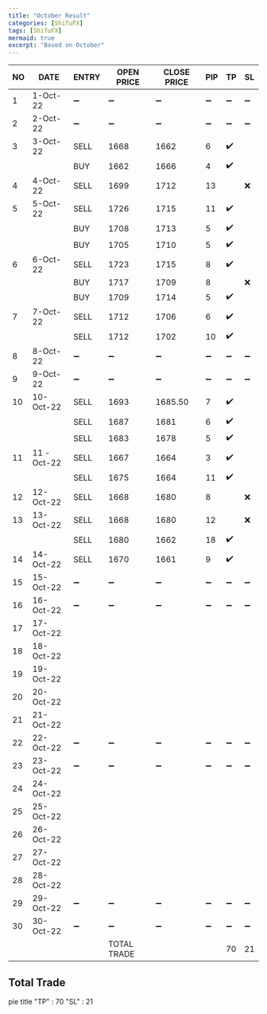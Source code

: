 ```yaml
---
title: "October Result"
categories: [ShifuFX]
tags: [ShifuFX]
mermaid: true
excerpt: "Based on October"
---
```


|  NO | DATE  | ENTRY   | OPEN PRICE  | CLOSE PRICE | PIP  | TP| SL|
|---|---|---|---|---|---|---|---|
| 1  |1-Oct-22   | :heavy_minus_sign:  | :heavy_minus_sign:  | :heavy_minus_sign:  | :heavy_minus_sign: | :heavy_minus_sign: | :heavy_minus_sign:| 
| 2  | 2-Oct-22  | :heavy_minus_sign:  |  :heavy_minus_sign: |  :heavy_minus_sign: | :heavy_minus_sign: | :heavy_minus_sign: | :heavy_minus_sign:| 
| 3  |3-Oct-22   |  SELL | 1668   |1662   |6  | :heavy_check_mark: | | 
|  |   |   BUY|1662   |1666   |4  | :heavy_check_mark: | |
| 4  | 4-Oct-22  |  SELL |  1699  |  1712 | 13 |  | :x:| 
| 5  | 5-Oct-22  | SELL  | 1726   | 1715   | 11   |:heavy_check_mark:   |   |
|   |  |  BUY | 1708   | 1713   | 5   | :heavy_check_mark:  |   |
|   |  |  BUY | 1705  | 1710   | 5   | :heavy_check_mark:   |   |
| 6  | 6-Oct-22  | SELL  |  1723 | 1715   | 8    | :heavy_check_mark:  |   |
|   |   |  BUY | 1717  | 1709   | 8    |   | :x:  |
|   |   |  BUY |  1709 | 1714   | 5    | :heavy_check_mark:  |   |
| 7  | 7-Oct-22  | SELL   |  1712  | 1706    | 6    |  :heavy_check_mark: |   |
|   |   |  SELL  |  1712  | 1702    | 10    |  :heavy_check_mark: |   |
| 8 | 8-Oct-22  | :heavy_minus_sign:  |  :heavy_minus_sign: | :heavy_minus_sign:  | :heavy_minus_sign:   |:heavy_minus_sign:   | :heavy_minus_sign:  |
| 9 | 9-Oct-22  | :heavy_minus_sign:  | :heavy_minus_sign:  | :heavy_minus_sign:  | :heavy_minus_sign:  | :heavy_minus_sign:  | :heavy_minus_sign:  |
| 10  |10-Oct-22   |  SELL | 1693   |1685.50   | 7  |:heavy_check_mark:  | | 
|   |   |  SELL | 1687   | 1681   | 6  | :heavy_check_mark: | | 
|   |   |  SELL | 1683   | 1678   | 5 | :heavy_check_mark: | | 
| 11  | 11 -Oct-22  | SELL  | 1667   | 1664   | 3  |  :heavy_check_mark:| | 
| |  | SELL  | 1675 | 1664   | 11 |  :heavy_check_mark:| | 
| 12  | 12-Oct-22  | SELL  | 1668    | 1680   | 8   |   |:x:   |
| 13  | 13-Oct-22  |  SELL  | 1668    | 1680   | 12    |   |:x:   |
|  | |  SELL  | 1680    | 1662   | 18    |  :heavy_check_mark: |   |
| 14  |14-Oct-22  | SELL | 1670  | 1661    |9   |:heavy_check_mark:   |   |
| 15  | 15-Oct-22  |:heavy_minus_sign:   |  :heavy_minus_sign: |:heavy_minus_sign:   | :heavy_minus_sign:  |  :heavy_minus_sign: | :heavy_minus_sign:  |
| 16  | 16-Oct-22  | :heavy_minus_sign:  | :heavy_minus_sign:  |   :heavy_minus_sign:| :heavy_minus_sign: |:heavy_minus_sign:  |:heavy_minus_sign: | 
| 17  | 17-Oct-22  |   |   |   |  |  | | 
| 18 | 18-Oct-22  |   |   |   |  |  | | 
| 19  | 19-Oct-22  |    |    |   |    |   |   |
| 20  | 20-Oct-22  |   |   |   |   |   |   |
| 21  | 21-Oct-22  |   |   |   |   |   |   |
| 22 | 22-Oct-22  |:heavy_minus_sign:   |  :heavy_minus_sign: | :heavy_minus_sign:  | :heavy_minus_sign:  | :heavy_minus_sign:  | :heavy_minus_sign:  |
| 23  | 23-Oct-22  |  :heavy_minus_sign: | :heavy_minus_sign:|:heavy_minus_sign:   |  :heavy_minus_sign:  |  :heavy_minus_sign: | :heavy_minus_sign:  |
| 24  | 24-Oct-22  |   |   |   |  |  | | 
| 25 | 25-Oct-22  |   |   |   |  |  | | 
| 26  |  26-Oct-22 |   |   |   |   |   |   |
| 27 | 27-Oct-22  |   |   |   |   |   |   |
| 28  | 28-Oct-22  |   |   |   |   |   |   |
| 29  | 29-Oct-22  | :heavy_minus_sign:  | :heavy_minus_sign:  | :heavy_minus_sign:  | :heavy_minus_sign:  | :heavy_minus_sign:  |:heavy_minus_sign:   |
| 30  |  30-Oct-22 | :heavy_minus_sign:  | :heavy_minus_sign:  |  :heavy_minus_sign: |  :heavy_minus_sign: | :heavy_minus_sign:  |  :heavy_minus_sign: |
|    |   |    | TOTAL TRADE  |     | |70 | 21|

## Total Trade

<div class="mermaid">

pie title 
    "TP" : 70
    "SL" : 21
</div>
